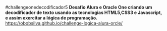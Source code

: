 #challengeonedecodificador5
**Desafio Alura e Oracle One criando  um decodificador de texto usando as tecnologias HTML5,CSS3 e Javascript,  e assim exercitar a lógica de programação.**
 https://obobsilva.github.io/challenge-logica-alura-orcle/
